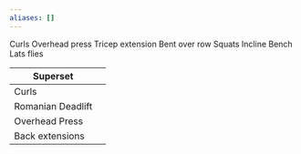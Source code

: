 ```yaml
---
aliases: []
---
```

Curls 
Overhead press
Tricep extension
Bent over row
Squats
Incline Bench
Lats flies


| Superset          |     |
| ----------------- | --- |
| Curls             |     |
| Romanian Deadlift |     |
| Overhead Press    |     |
| Back extensions   |     |
